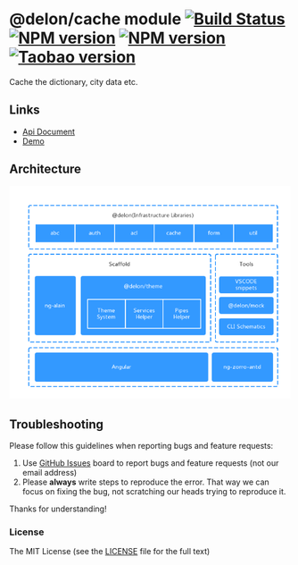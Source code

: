 # @delon/cache module [![Build Status](https://travis-ci.org/ng-alain/delon.svg?branch=master)](https://travis-ci.org/ng-alain/delon) [![NPM version](https://img.shields.io/npm/v/@delon/cache.svg)](https://www.npmjs.com/package/@delon/cache) [![NPM version](https://img.shields.io/npm/v/@delon/cache/next.svg)](https://www.npmjs.com/package/@delon/cache) [![Taobao version](https://npm.taobao.org/badge/v/@delon/cache.svg?style=flat-square)](https://npm.taobao.org/package/@delon/cache)

Cache the dictionary, city data etc.

## Links

- [Api Document](https://ng-alain.com/cache)
- [Demo](https://cipchk.github.io/ng-alain/)

## Architecture

![Architecture](https://raw.githubusercontent.com/ng-alain/delon/master/_screenshot/architecture.png)

## Troubleshooting

Please follow this guidelines when reporting bugs and feature requests:

1. Use [GitHub Issues](https://github.com/ng-alain/delon/issues) board to report bugs and feature requests (not our email address)
2. Please **always** write steps to reproduce the error. That way we can focus on fixing the bug, not scratching our heads trying to reproduce it.

Thanks for understanding!

### License

The MIT License (see the [LICENSE](https://github.com/ng-alain/delon/blob/master/LICENSE) file for the full text)
